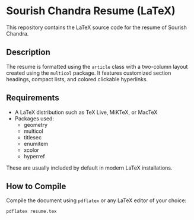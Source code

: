# Sourish Chandra Resume (LaTeX)

This repository contains the LaTeX source code for the resume of Sourish Chandra.

## Description

The resume is formatted using the `article` class with a two-column layout created using the `multicol` package. It features customized section headings, compact lists, and colored clickable hyperlinks.

## Requirements

- A LaTeX distribution such as TeX Live, MiKTeX, or MacTeX
- Packages used:
  - geometry
  - multicol
  - titlesec
  - enumitem
  - xcolor
  - hyperref

These are usually included by default in modern LaTeX installations.

## How to Compile

Compile the document using `pdflatex` or any LaTeX editor of your choice:

```bash
pdflatex resume.tex
